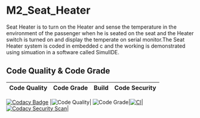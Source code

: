 # M2_Seat_Heater
Seat Heater is to turn on the Heater and sense the temperature in the environment of the passenger when he is seated on the seat and the Heater switch is turned on and display the temperate on serial monitor.The Seat Heater system is coded in embedded c and the working is demonstrated using simuation in a software called SimulIDE.
## Code Quality & Code Grade
|Code Quality|Code Grade|Build| Code Security |
|--------|-------|-------|------|
[![Codacy Badge](https://api.codacy.com/project/badge/Grade/74ae0a0ab6fe414e8ca7a4c2c393e172)](https://app.codacy.com/gh/27042000/M2_Seat_Heater?utm_source=github.com&utm_medium=referral&utm_content=27042000/M2_Seat_Heater&utm_campaign=Badge_Grade_Settings)
|![Code Quality](https://api.codiga.io/project/33002/score/svg)| ![Code Grade](https://api.codiga.io/project/33002/status/svg)|[![CI](https://github.com/27042000/M2_Seat_Heater/actions/workflows/main.yml/badge.svg)](https://github.com/27042000/M2_Seat_Heater/actions/workflows/main.yml)|[![Codacy Security Scan](https://github.com/27042000/M2_Seat_Heater/actions/workflows/codacy.yml/badge.svg)](https://github.com/27042000/M2_Seat_Heater/actions/workflows/codacy.yml)|
